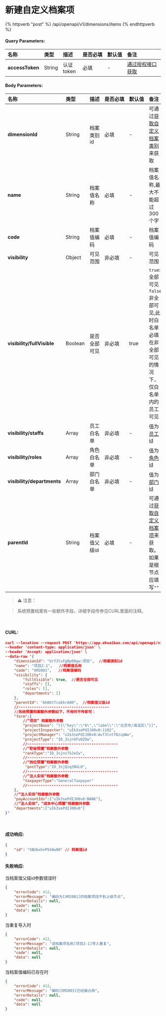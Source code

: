 # 新建自定义档案项

{% httpverb "post" %} /api/openapi/v1/dimensions/items {% endhttpverb %}

#### Query Parameters:

| 名称  |类型    |描述   |是否必填   |默认值  | 备注 |
| :--------- | :------ | :---------| :------| :------|:------|
|**accessToken**| String  | 认证token	| 必填  | - | [通过授权接口获取](/getting-started/auth.html) |

#### Body Parameters:

| 名称  |类型    |描述   |是否必填   |默认值  | 备注 |
| :--------- | :------ | :---------| :------| :------|:------|
|**dimensionId**           | String   | 档案类别id	| 必填  | - | 可通过[获取自定义档案类别](/dimensions/get-dimensions.html)来获取 |
|**name**                  | String   | 档案值名称	| 必填  | - | 档案值名称,最大不能超过300个字 |
|**code**                  | String   | 档案值编码	| 必填  | - | 档案值编码 |
|**visibility**            | Object   | 可见范围      | 非必填 | - | 可见范围 |
|**visibility/fullVisible**| Boolean  | 是否全部可见   | 非必填 | true | `true`:全部可见 `false`:非全部可见,此时白名单必填<br>在非全部可见的情况下，仅白名单内的员工可见 |
|**visibility/staffs**     | Array    | 员工白名单	| 非必填 | - | 值为[员工id](/corporation/get-all-staffs.html) |
|**visibility/roles**      | Array    | 角色白名单	| 非必填 | - | 值为[角色id](/corporation/get-roles-group.html) |
|**visibility/departments**| Array    | 部门白名单    | 非必填 | - | 值为[部门id](/corporation/get-departments.html) |
|**parentId**              | String   | 档案值父级id  | 必填   | - | 可通过[获取自定义档案项](/dimensions/get-dimension-items.html)来获取。如果是根节点应填写`""` |

>⚠️ 注意：

> 系统预置档案有一些额外字段，详细字段传参见CURL里面的注释。

<br/>

#### CURL:
```json
curl --location --request POST 'https://app.ekuaibao.com/api/openapi/v1/dimensions/items?accessToken=hQgbxfJnlElc00' \
--header 'content-type: application/json' \
--header 'Accept: application/json' \
--data-raw '{
    "dimensionId": "Urf3lsFgBp00gw:项目",  //档案类别id
    "name": "项目2-1",   //档案值名称	
    "code": "XM2001",   //档案值编码	
    "visibility": {
        "fullVisible": true,  //是否全部可见
        "staffs": [],
        "roles": [],
        "departments": []
    },
    "parentId": "Ak0btTcoEkrA00",  //档案值父级id
    //-----------------------------------------
    //系统预置档案额外参数如下，不用时不传即可：        
    "form":{
        //“项目” 档案额外参数
        "projectBase": "[{\"key\":\"8\",\"label\":\"北京市/海淀区\"}]",  //项目所在地
        "projectInspector": "uIk3sePdIJ00v0:1102",                     //项目总监，值为员工ID
        "projectManager": "uIk3sePdIJ00v0:AvT3lntT8zzpWw",             //项目经理，值为员工ID
        "projectType": "ID_3sjnVFu0ZOw",                               //项目类型，值为【项目类型预置】档案实例ID
        //-----------------------------------------
        //“职级预置”档案额外参数
        "rankType":"ID_3sjnv7SJeIw",                                   //职级类型，值为【职级类型预置】档案实例ID
        //-----------------------------------------
        //“岗位预置”档案额外参数
         "postType":"ID_3sjQzq30UL0",                                  //岗位类型，值为【岗位类型预置】档案实例ID
        //-----------------------------------------
        //“法人实体”档案额外参数
        "taxpayerType":"GeneralTaxpayer"                               //纳税人类型，GeneralTaxpayer：一般纳税人；SmallScaleTaxpayer：小规模纳税人
        //-----------------------------------------
    },
    //“法人实体”档案额外参数
    "payAccountIds":["uIk3sePdIJ00v0:BANK"],                            //可用支付账户
    //“法人实体”，“成本中心预置”档案额外参数
    "departments":["uIk3sePdIJ00v0"]                                    //所属部门
}'
```

<br/>

#### 成功响应:
```json
{
    "id": "XBUbxhnP5k8w00" // 档案值id
}
```

#### 失败响应:
当档案值父级id参数错误时
```json
{
    "errorCode": 412,
    "errorMessage": "编码为[XM2001]的档案项找不到上级节点",
    "errorDetails": null,
    "code": null,
    "data": null
}
```

当重复导入时
```json
{
    "errorCode": 412,
    "errorMessage": "该档案项名称[项目2-1]导入重复",
    "errorDetails": null,
    "code": null,
    "data": null
}
```

当档案值编码已存在时
```json
{
    "errorCode": 412,
    "errorMessage": "编码[XM2003]已经被占用",
    "errorDetails": null,
    "code": null,
    "data": null
}
```

<style>
    table {
		width: 100%; /*表格宽度*/
		border-collapse: collapse; /*使用单一线条的边框*/
		empty-cells: show; /*单元格无内容依旧绘制边框*/
		}
    /* 悬浮变色 */
	table tr:hover {
		background: #B2B2B2 !important;
		}
    /* 首列不换行 */
	table td:nth-child(1) {
		white-space: nowrap;
	}
	table td:nth-child(2) {
		white-space: nowrap;
	}
    /* 指定列宽度 */
    table th:nth-of-type(3) {
		width: 15%;
		white-space: nowrap;
	}
    table th:nth-of-type(4) {
		width: 8%;
		white-space: nowrap;
	}
    table th:nth-of-type(5) {
		width: 7%;
		white-space: nowrap;
	}
    table th:nth-of-type(6) {
		width: 50%;
		white-space: nowrap;
	}

</style>

















